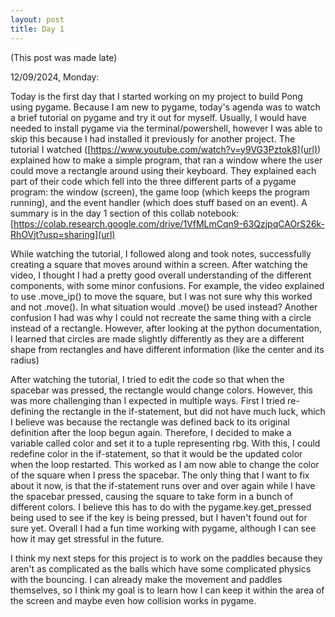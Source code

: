 ```yaml
---
layout: post
title: Day 1
---
```


(This post was made late)

12/09/2024, Monday:

Today is the first day that I started working on my project to build Pong using pygame. Because I am new to pygame, today's agenda was to watch a brief tutorial on pygame and try it out for myself. Usually, I would have needed to install pygame via the terminal/powershell, however I was able to skip this because I had installed it previously for another project. The tutorial I watched ([https://www.youtube.com/watch?v=y9VG3Pztok8](url)) explained how to make a simple program, that ran a window where the user could move a rectangle around using their keyboard. They explained each part of their code which fell into the three different parts of a pygame program: the window (screen), the game loop (which keeps the program running), and the event handler (which does stuff based on an event). A summary is in the day 1 section of this collab notebook: [https://colab.research.google.com/drive/1VfMLmCqn9-63QzjpqCAOrS26k-RhOVjt?usp=sharing](url)

While watching the tutorial, I followed along and took notes, successfully creating a square that moves around within a screen. After watching the video, I thought I had a pretty good overall understanding of the different components, with some minor confusions. For example, the video explained to use .move_ip() to move the square, but I was not sure why this worked and not .move(). In what situation would .move() be used instead? Another confusion I had was why I could not recreate the same thing with a circle instead of a rectangle. However, after looking at the python documentation, I learned that circles are made slightly differently as they are a different shape from rectangles and have different information (like the center and its radius)

After watching the tutorial, I tried to edit the code so that when the spacebar was pressed, the rectangle would change colors. However, this was more challenging than I expected in multiple ways. First I tried re-defining the rectangle in the if-statement, but did not have much luck, which I believe was because the rectangle was defined back to its original definition after the loop begun again. Therefore, I decided to make a variable called color and set it to a tuple representing rbg. With this, I could redefine color in the if-statement, so that it would be the updated color when the loop restarted. This worked as I am now able to change the color of the square when I press the spacebar. The only thing that I want to fix about it now, is that the if-statement runs over and over again while I have the spacebar pressed, causing the square to take form in a bunch of different colors. I believe this has to do with the pygame.key.get_pressed being used to see if the key is being pressed, but I haven't found out for sure yet. Overall I had a fun time working with pygame, although I can see how it may get stressful in the future.

I think my next steps for this project is to work on the paddles because they aren't as complicated as the balls which have some complicated physics with the bouncing. I can already make the movement and paddles themselves, so I think my goal is to learn how I can keep it within the area of the screen and maybe even how collision works in pygame. 

